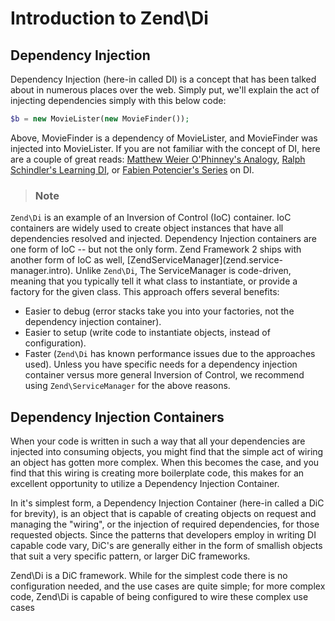 # Introduction to Zend\\Di

## Dependency Injection

Dependency Injection (here-in called DI) is a concept that has been talked about in numerous places
over the web. Simply put, we'll explain the act of injecting dependencies simply with this below
code:

```php
$b = new MovieLister(new MovieFinder());
```

Above, MovieFinder is a dependency of MovieLister, and MovieFinder was injected into MovieLister. If
you are not familiar with the concept of DI, here are a couple of great reads: [Matthew Weier
O'Phinney's
Analogy](http://weierophinney.net/matthew/archives/260-Dependency-Injection-An-analogy.html), [Ralph
Schindler's Learning
DI](http://ralphschindler.com/2011/05/18/learning-about-dependency-injection-and-php), or [Fabien
Potencier's Series](http://fabien.potencier.org/article/11/what-is-dependency-injection) on DI.

> ### Note
`Zend\Di` is an example of an Inversion of Control (IoC) container. IoC containers are widely used
to create object instances that have all dependencies resolved and injected. Dependency Injection
containers are one form of IoC -- but not the only form.
Zend Framework 2 ships with another form of IoC as well,
\[ZendServiceManager\](zend.service-manager.intro). Unlike `Zend\Di`, The ServiceManager is
code-driven, meaning that you typically tell it what class to instantiate, or provide a factory for
the given class. This approach offers several benefits:
- Easier to debug (error stacks take you into your factories, not the dependency injection
container).
- Easier to setup (write code to instantiate objects, instead of configuration).
- Faster (`Zend\Di` has known performance issues due to the approaches used).
Unless you have specific needs for a dependency injection container versus more general Inversion of
Control, we recommend using `Zend\ServiceManager` for the above reasons.

## Dependency Injection Containers

When your code is written in such a way that all your dependencies are injected into consuming
objects, you might find that the simple act of wiring an object has gotten more complex. When this
becomes the case, and you find that this wiring is creating more boilerplate code, this makes for an
excellent opportunity to utilize a Dependency Injection Container.

In it's simplest form, a Dependency Injection Container (here-in called a DiC for brevity), is an
object that is capable of creating objects on request and managing the "wiring", or the injection of
required dependencies, for those requested objects. Since the patterns that developers employ in
writing DI capable code vary, DiC's are generally either in the form of smallish objects that suit a
very specific pattern, or larger DiC frameworks.

Zend\\Di is a DiC framework. While for the simplest code there is no configuration needed, and the
use cases are quite simple; for more complex code, Zend\\Di is capable of being configured to wire
these complex use cases
